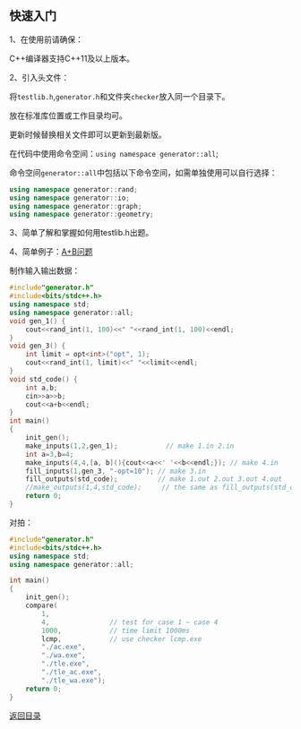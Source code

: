 ## 快速入门

1、在使用前请确保：

   C++编译器支持C++11及以上版本。

2、引入头文件：

将`testlib.h`,`generator.h`和文件夹`checker`放入同一个目录下。

放在标准库位置或工作目录均可。

更新时候替换相关文件即可以更新到最新版。

在代码中使用命令空间：`using namespace generator::all`;

命令空间`generator::all`中包括以下命令空间，如需单独使用可以自行选择：

```cpp
using namespace generator::rand;
using namespace generator::io;
using namespace generator::graph;
using namespace generator::geometry;
```

3、简单了解和掌握如何用testlib.h出题。

4、简单例子：[A+B问题](../../../examples/problemsA+B/)

制作输入输出数据：

```cpp
#include"generator.h"
#include<bits/stdc++.h>
using namespace std;
using namespace generator::all;
void gen_1() {
	cout<<rand_int(1, 100)<<" "<<rand_int(1, 100)<<endl;
}
void gen_3() {
	int limit = opt<int>("opt", 1);
	cout<<rand_int(1, limit)<<" "<<limit<<endl;
}
void std_code() {
	int a,b;
	cin>>a>>b;
	cout<<a+b<<endl;
}
int main()
{
	init_gen();
	make_inputs(1,2,gen_1);            // make 1.in 2.in
	int a=3,b=4;
	make_inputs(4,4,[a, b](){cout<<a<<' '<<b<<endl;}); // make 4.in
	fill_inputs(1,gen_3, "-opt=10"); // make 3.in
	fill_outputs(std_code);          // make 1.out 2.out 3.out 4.out
	//make_outputs(1,4,std_code);     // the same as fill_outputs(std_code());
	return 0;
}
```

对拍：

```cpp
#include"generator.h"
#include<bits/stdc++.h>
using namespace std;
using namespace generator::all;

int main()
{
	init_gen();
	compare(
		1,                
		4,               // test for case 1 ~ case 4
		1000,            // time limit 1000ms
		lcmp,            // use checker lcmp.exe
		"./ac.exe", 
		"./wa.exe",
		"./tle.exe",
		"./tle_ac.exe",
		"./tle_wa.exe"); 
	return 0;
}

```


[返回目录](../../home.md)
